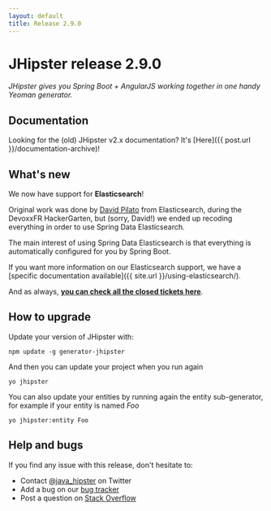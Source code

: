 ```yaml
---
layout: default
title: Release 2.9.0
---
```


JHipster release 2.9.0
==================

*JHipster gives you Spring Boot + AngularJS working together in one handy Yeoman generator.*

Documentation
----------

Looking for the (old) JHipster v2.x documentation? It's [Here]({{ post.url }}/documentation-archive)!

What's new
----------

We now have support for __Elasticsearch__!

Original work was done by [David Pilato](https://twitter.com/dadoonet) from Elasticsearch, during the DevoxxFR HackerGarten, but (sorry, David!) we ended up recoding everything in order to use Spring Data Elasticsearch.

The main interest of using Spring Data Elasticsearch is that everything is automatically configured for you by Spring Boot.

If you want more information on our Elasticsearch support, we have a [specific documentation available]({{ site.url }}/using-elasticsearch/).

And as always, __[you can check all the closed tickets here](https://github.com/bpmlabs/generator-jhipster/issues?q=milestone%3A2.9.0+is%3Aclosed)__.

How to upgrade
------------

Update your version of JHipster with:

```
npm update -g generator-jhipster
```

And then you can update your project when you run again

```
yo jhipster
```

You can also update your entities by running again the entity sub-generator, for example if your entity is named _Foo_

```
yo jhipster:entity Foo
```

Help and bugs
--------------

If you find any issue with this release, don't hesitate to:

- Contact [@java_hipster](https://twitter.com/java_hipster) on Twitter
- Add a bug on our [bug tracker](https://github.com/bpmlabs/generator-jhipster/issues?state=open)
- Post a question on [Stack Overflow](http://stackoverflow.com/tags/bpmlabs/info)
